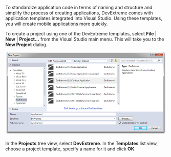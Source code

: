 To standardize application code in terms of naming and structure and simplify the process of creating applications, DevExtreme comes with application templates integrated into Visual Studio. Using these templates, you will create mobile applications more quickly.

To create a project using one of the DevExtreme templates, select **File** | **New** | **Project...** from the Visual Studio main menu. This will take you to the **New Project** dialog.

![New Project Dialog](/images/DevExtreme/Tutorial_NewProject.png)

In the **Projects** tree view, select **DevExtreme**. In the **Templates** list view, choose a project template, specify a name for it and click **OK**.